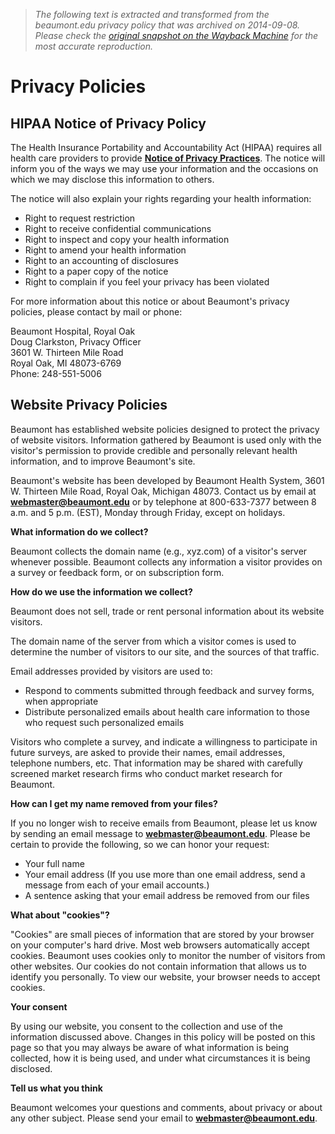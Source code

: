 > *The following text is extracted and transformed from the beaumont.edu privacy policy that was archived on 2014-09-08. Please check the [original snapshot on the Wayback Machine](https://web.archive.org/web/20140908141339id_/https%3A//www.beaumont.edu/privacy-policy) for the most accurate reproduction.*

# Privacy Policies

## HIPAA Notice of Privacy Policy

The Health Insurance Portability and Accountability Act (HIPAA) requires all health care providers to provide [**Notice of Privacy Practices**](https://web.archive.org/Global/Beaumont_Privacy_Policy_090113.pdf). The notice will inform you of the ways we may use your information and the occasions on which we may disclose this information to others.

The notice will also explain your rights regarding your health information:

  * Right to request restriction
  * Right to receive confidential communications
  * Right to inspect and copy your health information
  * Right to amend your health information
  * Right to an accounting of disclosures
  * Right to a paper copy of the notice
  * Right to complain if you feel your privacy has been violated



For more information about this notice or about Beaumont's privacy policies, please contact by mail or phone:

Beaumont Hospital, Royal Oak   
Doug Clarkston, Privacy Officer   
3601 W. Thirteen Mile Road   
Royal Oak, MI 48073-6769   
Phone: 248-551-5006

## Website Privacy Policies

Beaumont has established website policies designed to protect the privacy of website visitors. Information gathered by Beaumont is used only with the visitor's permission to provide credible and personally relevant health information, and to improve Beaumont's site.

Beaumont's website has been developed by Beaumont Health System, 3601 W. Thirteen Mile Road, Royal Oak, Michigan 48073. Contact us by email at **[webmaster@beaumont.edu](mailto:webmaster@beaumont.edu)** or by telephone at 800-633-7377 between 8 a.m. and 5 p.m. (EST), Monday through Friday, except on holidays.

**What information do we collect?**

Beaumont collects the domain name (e.g., xyz.com) of a visitor's server whenever possible. Beaumont collects any information a visitor provides on a survey or feedback form, or on subscription form.

**How do we use the information we collect?**

Beaumont does not sell, trade or rent personal information about its website visitors.

The domain name of the server from which a visitor comes is used to determine the number of visitors to our site, and the sources of that traffic.

Email addresses provided by visitors are used to:

  * Respond to comments submitted through feedback and survey forms, when appropriate
  * Distribute personalized emails about health care information to those who request such personalized emails



Visitors who complete a survey, and indicate a willingness to participate in future surveys, are asked to provide their names, email addresses, telephone numbers, etc. That information may be shared with carefully screened market research firms who conduct market research for Beaumont.

**How can I get my name removed from your files?**

If you no longer wish to receive emails from Beaumont, please let us know by sending an email message to **[webmaster@beaumont.edu](mailto:webmaster@beaumont.edu)**. Please be certain to provide the following, so we can honor your request:

  * Your full name
  * Your email address (If you use more than one email address, send a message from each of your email accounts.)
  * A sentence asking that your email address be removed from our files



**What about "cookies"?**

"Cookies" are small pieces of information that are stored by your browser on your computer's hard drive. Most web browsers automatically accept cookies. Beaumont uses cookies only to monitor the number of visitors from other websites. Our cookies do not contain information that allows us to identify you personally. To view our website, your browser needs to accept cookies.

**Your consent**

By using our website, you consent to the collection and use of the information discussed above. Changes in this policy will be posted on this page so that you may always be aware of what information is being collected, how it is being used, and under what circumstances it is being disclosed.

**Tell us what you think**

Beaumont welcomes your questions and comments, about privacy or about any other subject. Please send your email to **[webmaster@beaumont.edu](mailto:webmaster@beaumont.edu)**.
